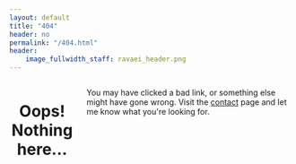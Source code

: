```yaml
---
layout: default
title: "404"
header: no
permalink: "/404.html"
header:
    image_fullwidth_staff: ravaei_header.png
---
```


<div class="row t30">
	<div class="medium-8 columns medium-offset-2 end">
    <div itemprop="name">
        <h1 style="text-align: center">Oops! Nothing here...</h1>
    </div>
    <p class="teaser">You may have clicked a bad link, or something else might have gone wrong. Visit the <a href="{{ site.url }}{{ site.baseurl }}/contact/">contact</a> page and let me know what you're looking for.</p>
</div>
</div>


